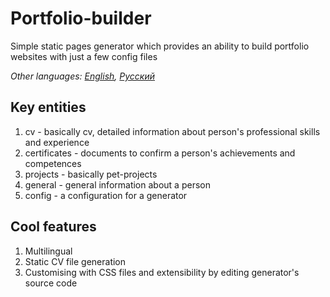 # Portfolio-builder
Simple static pages generator which provides an ability to build portfolio websites with just a few config files

_Other languages: [English](https://github.com/dimaglushkov/portfolio-builder/blob/master/README.md), [Русский](https://github.com/dimaglushkov/portfolio-builder/blob/master/README.ru.md)_ 

## Key entities
1. cv - basically cv, detailed information about person's professional skills and experience
2. certificates - documents to confirm a person's achievements and competences
3. projects - basically pet-projects
4. general - general information about a person
5. config - a configuration for a generator 

## Cool features
1. Multilingual
2. Static CV file generation
3. Customising with CSS files and extensibility by editing generator's source code 
